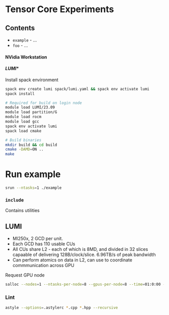 # Tensor Core Experiments

## Contents

-  `example` - ...
- `foo` - ...

#### **NVidia Workstation**



#### *LUMI**

Install spack environment

```bash
spack env create lumi spack/lumi.yaml && spack env activate lumi
spack install
```

```bash
# Required for build on login node
module load LUMI/23.09
module load partition/G
module load rocm
module load gcc
spack env activate lumi
spack load cmake

# Build binaries
mkdir build && cd build
cmake -DAMD=ON ..
make
```

# Run example
```bash
srun --ntasks=1 ./example
```

### `include`

Contains utilities


## LUMI

- MI250x, 2 GCD per unit.
- Each GCD has 110 usable CUs
- All CUs share L2 - each of which is 8MD, and divided in 32 slices capaable of delivering 128B/clock/slice. 6.96TB/s of peak bandwidth
- Can perform atomics on data in L2, can use to coordinate commmunication across GPU


Request GPU node

```bash
salloc --nodes=1 --ntasks-per-node=8 --gpus-per-node=8 --time=01:0:00 --partition=dev-g --account=$ACCOUNT
```

### Lint

```bash
astyle --options=.astylerc *.cpp *.hpp --recursive
```
